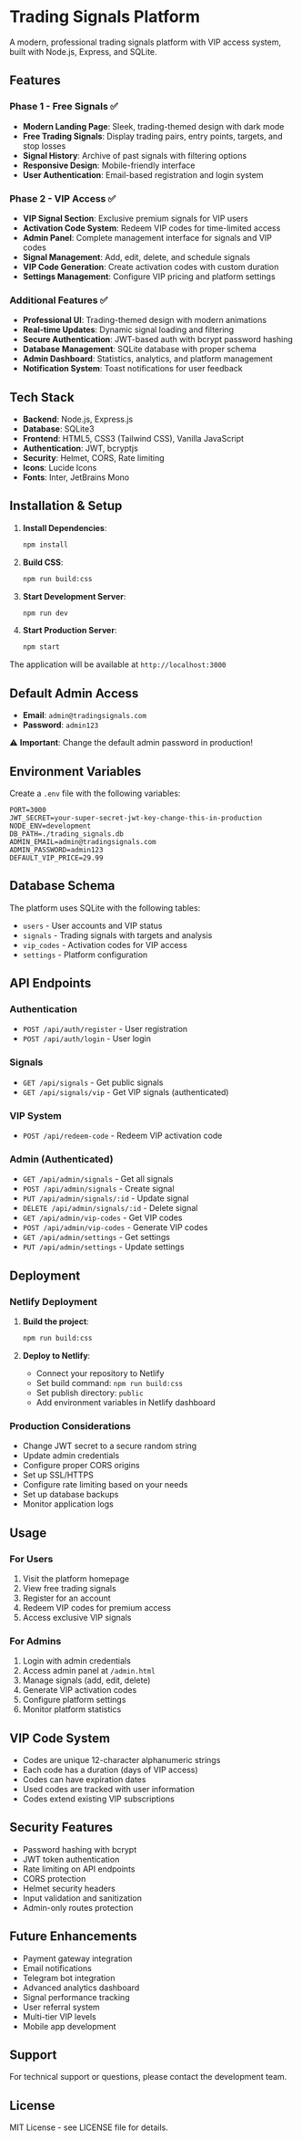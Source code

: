 # Trading Signals Platform

A modern, professional trading signals platform with VIP access system, built with Node.js, Express, and SQLite.

## Features

### Phase 1 - Free Signals ✅
- **Modern Landing Page**: Sleek, trading-themed design with dark mode
- **Free Trading Signals**: Display trading pairs, entry points, targets, and stop losses
- **Signal History**: Archive of past signals with filtering options
- **Responsive Design**: Mobile-friendly interface
- **User Authentication**: Email-based registration and login system

### Phase 2 - VIP Access ✅
- **VIP Signal Section**: Exclusive premium signals for VIP users
- **Activation Code System**: Redeem VIP codes for time-limited access
- **Admin Panel**: Complete management interface for signals and VIP codes
- **Signal Management**: Add, edit, delete, and schedule signals
- **VIP Code Generation**: Create activation codes with custom duration
- **Settings Management**: Configure VIP pricing and platform settings

### Additional Features ✅
- **Professional UI**: Trading-themed design with modern animations
- **Real-time Updates**: Dynamic signal loading and filtering
- **Secure Authentication**: JWT-based auth with bcrypt password hashing
- **Database Management**: SQLite database with proper schema
- **Admin Dashboard**: Statistics, analytics, and platform management
- **Notification System**: Toast notifications for user feedback

## Tech Stack

- **Backend**: Node.js, Express.js
- **Database**: SQLite3
- **Frontend**: HTML5, CSS3 (Tailwind CSS), Vanilla JavaScript
- **Authentication**: JWT, bcryptjs
- **Security**: Helmet, CORS, Rate limiting
- **Icons**: Lucide Icons
- **Fonts**: Inter, JetBrains Mono

## Installation & Setup

1. **Install Dependencies**:
   ```bash
   npm install
   ```

2. **Build CSS**:
   ```bash
   npm run build:css
   ```

3. **Start Development Server**:
   ```bash
   npm run dev
   ```

4. **Start Production Server**:
   ```bash
   npm start
   ```

The application will be available at `http://localhost:3000`

## Default Admin Access

- **Email**: `admin@tradingsignals.com`
- **Password**: `admin123`

⚠️ **Important**: Change the default admin password in production!

## Environment Variables

Create a `.env` file with the following variables:

```env
PORT=3000
JWT_SECRET=your-super-secret-jwt-key-change-this-in-production
NODE_ENV=development
DB_PATH=./trading_signals.db
ADMIN_EMAIL=admin@tradingsignals.com
ADMIN_PASSWORD=admin123
DEFAULT_VIP_PRICE=29.99
```

## Database Schema

The platform uses SQLite with the following tables:
- `users` - User accounts and VIP status
- `signals` - Trading signals with targets and analysis
- `vip_codes` - Activation codes for VIP access
- `settings` - Platform configuration

## API Endpoints

### Authentication
- `POST /api/auth/register` - User registration
- `POST /api/auth/login` - User login

### Signals
- `GET /api/signals` - Get public signals
- `GET /api/signals/vip` - Get VIP signals (authenticated)

### VIP System
- `POST /api/redeem-code` - Redeem VIP activation code

### Admin (Authenticated)
- `GET /api/admin/signals` - Get all signals
- `POST /api/admin/signals` - Create signal
- `PUT /api/admin/signals/:id` - Update signal
- `DELETE /api/admin/signals/:id` - Delete signal
- `GET /api/admin/vip-codes` - Get VIP codes
- `POST /api/admin/vip-codes` - Generate VIP codes
- `GET /api/admin/settings` - Get settings
- `PUT /api/admin/settings` - Update settings

## Deployment

### Netlify Deployment

1. **Build the project**:
   ```bash
   npm run build:css
   ```

2. **Deploy to Netlify**:
   - Connect your repository to Netlify
   - Set build command: `npm run build:css`
   - Set publish directory: `public`
   - Add environment variables in Netlify dashboard

### Production Considerations

- Change JWT secret to a secure random string
- Update admin credentials
- Configure proper CORS origins
- Set up SSL/HTTPS
- Configure rate limiting based on your needs
- Set up database backups
- Monitor application logs

## Usage

### For Users
1. Visit the platform homepage
2. View free trading signals
3. Register for an account
4. Redeem VIP codes for premium access
5. Access exclusive VIP signals

### For Admins
1. Login with admin credentials
2. Access admin panel at `/admin.html`
3. Manage signals (add, edit, delete)
4. Generate VIP activation codes
5. Configure platform settings
6. Monitor platform statistics

## VIP Code System

- Codes are unique 12-character alphanumeric strings
- Each code has a duration (days of VIP access)
- Codes can have expiration dates
- Used codes are tracked with user information
- Codes extend existing VIP subscriptions

## Security Features

- Password hashing with bcrypt
- JWT token authentication
- Rate limiting on API endpoints
- CORS protection
- Helmet security headers
- Input validation and sanitization
- Admin-only routes protection

## Future Enhancements

- Payment gateway integration
- Email notifications
- Telegram bot integration
- Advanced analytics dashboard
- Signal performance tracking
- User referral system
- Multi-tier VIP levels
- Mobile app development

## Support

For technical support or questions, please contact the development team.

## License

MIT License - see LICENSE file for details.

